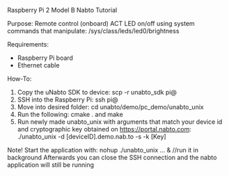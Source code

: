 Raspberry Pi 2 Model B Nabto Tutorial

Purpose: Remote control (onboard) ACT LED on/off using system commands that manipulate:
/sys/class/leds/led0/brightness

Requirements:
- Raspberry Pi board
- Ethernet cable

How-To:
1. Copy the uNabto SDK to device: scp -r unabto_sdk pi@<ip>
2. SSH into the Raspberry Pi: ssh pi@<ip>
3. Move into desired folder: cd unabto/demo/pc_demo/unabto_unix
4. Run the following: cmake . and make
5. Run newly made unabto_unix with arguments that match your device id and cryptographic key obtained on https://portal.nabto.com:
./unabto_unix -d [deviceID].demo.nab.to -s -k [Key]

Note! Start the application with:
nohup ./unabto_unix ... &         //run it in background
Afterwards you can close the SSH connection and the nabto application will still be running
